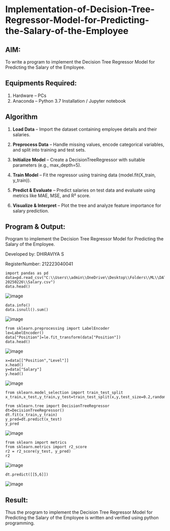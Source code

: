 # Implementation-of-Decision-Tree-Regressor-Model-for-Predicting-the-Salary-of-the-Employee

## AIM:
To write a program to implement the Decision Tree Regressor Model for Predicting the Salary of the Employee.

## Equipments Required:
1. Hardware – PCs
2. Anaconda – Python 3.7 Installation / Jupyter notebook

## Algorithm

1. **Load Data** – Import the dataset containing employee details and their salaries.

2. **Preprocess Data** – Handle missing values, encode categorical variables, and split into training and test sets.

3. **Initialize Model** – Create a DecisionTreeRegressor with suitable parameters (e.g., max_depth=5).

4. **Train Model** – Fit the regressor using training data (model.fit(X_train, y_train)).

5. **Predict & Evaluate** – Predict salaries on test data and evaluate using metrics like MAE, MSE, and R² score.

6. **Visualize & Interpret** – Plot the tree and analyze feature importance for salary prediction.
   
## Program & Output:

Program to implement the Decision Tree Regressor Model for Predicting the Salary of the Employee.

Developed by: DHIRAVIYA S

RegisterNumber: 212223040041

```
import pandas as pd
data=pd.read_csv("C:\\Users\\admin\\OneDrive\\Desktop\\Folders\\ML\\DATASET-20250226\\Salary.csv")
data.head()
```
![image](https://github.com/user-attachments/assets/fb7e5837-fa27-4dd2-9fc8-87b5072ac334)

```
data.info()
data.isnull().sum()
```
![image](https://github.com/user-attachments/assets/e898c62f-8a56-4b06-9149-7b960db1ea02)

```
from sklearn.preprocessing import LabelEncoder
le=LabelEncoder()
data["Position"]=le.fit_transform(data["Position"])
data.head()
```
![image](https://github.com/user-attachments/assets/b7b88868-579e-498d-9114-e41159ff1733)

```
x=data[["Position","Level"]]
x.head()
y=data["Salary"]
y.head()
```
![image](https://github.com/user-attachments/assets/af7af4d2-82a1-4f1f-88e7-6f2347954aeb)

```
from sklearn.model_selection import train_test_split
x_train,x_test,y_train,y_test=train_test_split(x,y,test_size=0.2,random_state=2)

from sklearn.tree import DecisionTreeRegressor
dt=DecisionTreeRegressor()
dt.fit(x_train,y_train)
y_pred=dt.predict(x_test)
y_pred
```
![image](https://github.com/user-attachments/assets/06fd2d05-c429-4c48-83e1-6038dbe82145)

```
from sklearn import metrics
from sklearn.metrics import r2_score
r2 = r2_score(y_test, y_pred)
r2
```
![image](https://github.com/user-attachments/assets/3f40d399-0f10-4ab7-8117-86ab06f5c8b1)
```
dt.predict([[5,6]])
```

![image](https://github.com/user-attachments/assets/5bddfaf6-ef95-4654-8526-11fea921f807)



## Result:
Thus the program to implement the Decision Tree Regressor Model for Predicting the Salary of the Employee is written and verified using python programming.
